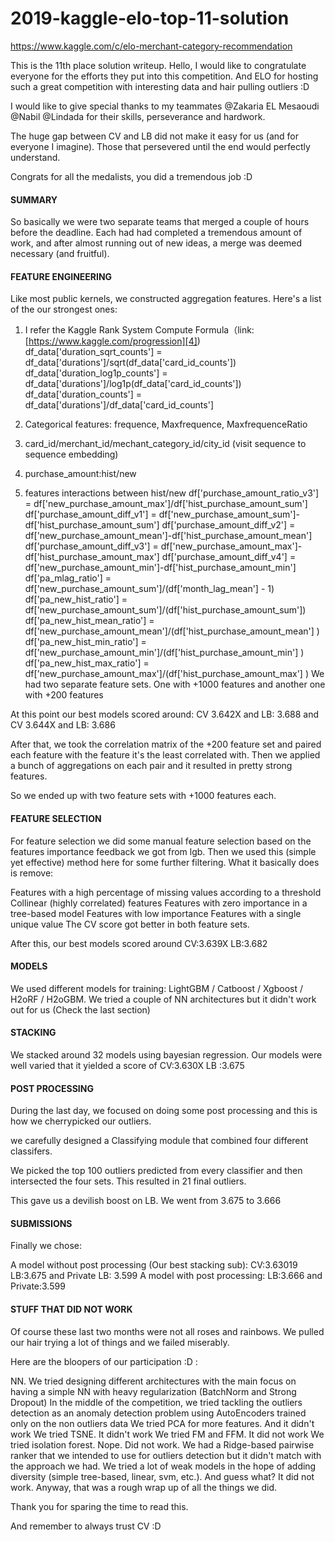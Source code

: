 # 2019-kaggle-elo-top-11-solution
https://www.kaggle.com/c/elo-merchant-category-recommendation

This is the 11th place solution writeup.
Hello, I would like to congratulate everyone for the efforts they put into this competition. And ELO for hosting such a great competition with interesting data and hair pulling outliers :D

I would like to give special thanks to my teammates @Zakaria EL Mesaoudi @Nabil @Lindada for their skills, perseverance and hardwork.

The huge gap between CV and LB did not make it easy for us (and for everyone I imagine). Those that persevered until the end would perfectly understand.

Congrats for all the medalists, you did a tremendous job :D

#### SUMMARY
So basically we were two separate teams that merged a couple of hours before the deadline. Each had had completed a tremendous amount of work, 
and after almost running out of new ideas, a merge was deemed necessary (and fruitful).

#### FEATURE ENGINEERING
Like most public kernels, we constructed aggregation features. Here's a list of the our strongest ones:

1. I refer the Kaggle Rank System Compute Formula（link:[https://www.kaggle.com/progression][4])
    df_data['duration_sqrt_counts'] = df_data['durations']/sqrt(df_data['card_id_counts'])
    df_data['duration_log1p_counts'] = df_data['durations']/log1p(df_data['card_id_counts'])
    df_data['duration_counts'] = df_data['durations']/df_data['card_id_counts']

2. Categorical features: frequence, Maxfrequence, MaxfrequenceRatio

3. card_id/merchant_id/mechant_category_id/city_id (visit sequence to sequence embedding)

4. purchase_amount:hist/new

5. features interactions between hist/new
            df['purchase_amount_ratio_v3'] =                              df['new_purchase_amount_max']/df['hist_purchase_amount_sum']
            df['purchase_amount_diff_v1'] = df['new_purchase_amount_sum']-df['hist_purchase_amount_sum']
            df['purchase_amount_diff_v2'] = df['new_purchase_amount_mean']-df['hist_purchase_amount_mean']
            df['purchase_amount_diff_v3'] = df['new_purchase_amount_max']-df['hist_purchase_amount_max']
            df['purchase_amount_diff_v4'] = df['new_purchase_amount_min']-df['hist_purchase_amount_min']
            df['pa_mlag_ratio'] = df['new_purchase_amount_sum']/(df['month_lag_mean'] - 1)
            df['pa_new_hist_ratio'] = df['new_purchase_amount_sum']/(df['hist_purchase_amount_sum'])
            df['pa_new_hist_mean_ratio'] = df['new_purchase_amount_mean']/(df['hist_purchase_amount_mean'] )
            df['pa_new_hist_min_ratio'] = df['new_purchase_amount_min']/(df['hist_purchase_amount_min'] )
            df['pa_new_hist_max_ratio'] = df['new_purchase_amount_max']/(df['hist_purchase_amount_max'] )
We had two separate feature sets. One with +1000 features and another one with +200 features

At this point our best models scored around: CV 3.642X and LB: 3.688 and CV 3.644X and LB: 3.686

After that, we took the correlation matrix of the +200 feature set and paired each feature with the feature it's the least correlated with. 
Then we applied a bunch of aggregations on each pair and it resulted in pretty strong features.

So we ended up with two feature sets with +1000 features each.

#### FEATURE SELECTION
For feature selection we did some manual feature selection based on the features importance feedback we got from lgb. Then we used this (simple yet effective) method here for some further filtering. What it basically does is remove:

Features with a high percentage of missing values according to a
threshold
Collinear (highly correlated) features
Features with zero importance in a tree-based model
Features with low importance
Features with a single unique value
The CV score got better in both feature sets.

After this, our best models scored around CV:3.639X LB:3.682

#### MODELS
We used different models for training: LightGBM / Catboost / Xgboost / H2oRF / H2oGBM. 
We tried a couple of NN architectures but it didn't work out for us (Check the last section)

#### STACKING
We stacked around 32 models using bayesian regression. Our models were well varied that it yielded a score of CV:3.630X LB :3.675

#### POST PROCESSING
During the last day, we focused on doing some post processing and this is how we cherrypicked our outliers.

we carefully designed a Classifying module that combined four different classifers.

We picked the top 100 outliers predicted from every classifier and then intersected the four sets. This resulted in 21 final outliers.

This gave us a devilish boost on LB. We went from 3.675 to 3.666

#### SUBMISSIONS
Finally we chose:

A model without post processing (Our best stacking sub): CV:3.63019 LB:3.675 and Private LB: 3.599
A model with post processing: LB:3.666 and Private:3.599
#### STUFF THAT DID NOT WORK
Of course these last two months were not all roses and rainbows. We pulled our hair trying a lot of things and we failed miserably.

Here are the bloopers of our participation :D :

NN. We tried designing different architectures with the main focus on having a simple NN with heavy regularization (BatchNorm and Strong Dropout)
In the middle of the competition, we tried tackling the outliers detection as an anomaly detection problem using AutoEncoders trained only on the non outliers data
We tried PCA for more features. And it didn't work
We tried TSNE. It didn't work
We tried FM and FFM. It did not work
We tried isolation forest. Nope. Did not work.
We had a Ridge-based pairwise ranker that we intended to use for outliers detection but it didn't match with the approach we had.
We tried a lot of weak models in the hope of adding diversity (simple tree-based, linear, svm, etc.). And guess what? It did not work.
Anyway, that was a rough wrap up of all the things we did.

Thank you for sparing the time to read this.

And remember to always trust CV :D
